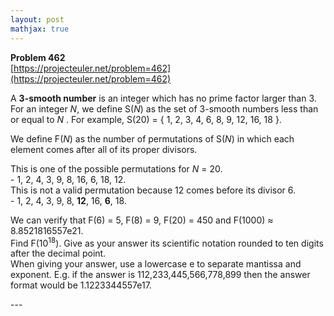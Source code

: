 ```yaml
---
layout: post
mathjax: true
---
```

**Problem 462**  
[https://projecteuler.net/problem=462](https://projecteuler.net/problem=462)

<p>
A <b>3-smooth number</b> is an integer which has no prime factor larger than 3. For an integer <var>N</var>, we define S(<var>N</var>) as the set of 3-smooth numbers less than or equal to <var>N</var> . For example, S(20) = { 1, 2, 3, 4, 6, 8, 9, 12, 16, 18 }.
</p>
<p>
We define F(<var>N</var>) as the number of permutations of S(<var>N</var>) in which each element comes after all of its proper divisors.
</p>
<p>
This is one of the possible permutations for <var>N</var> = 20.<br />
- 1, 2, 4, 3, 9, 8, 16, 6, 18, 12.<br />
This is not a valid permutation because 12 comes before its divisor 6.<br />
- 1, 2, 4, 3, 9, 8, <b>12</b>, 16, <b>6</b>, 18.
</p>
<p>
We can verify that F(6) = 5, F(8) = 9, F(20) = 450 and F(1000) ≈ 8.8521816557e21.<br />
Find F(10<sup>18</sup>). Give as your answer its scientific notation rounded to ten digits after the decimal point.<br />
When giving your answer, use a lowercase e to separate mantissa and exponent. E.g. if the answer is 112,233,445,566,778,899 then the answer format would be 1.1223344557e17.
</p>
---
